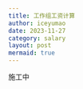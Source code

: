 ```yaml
---
title: 工作组工资计算
author: iceyumao
date: 2023-11-27
category: salary
layout: post
mermaid: true
---
```


施工中